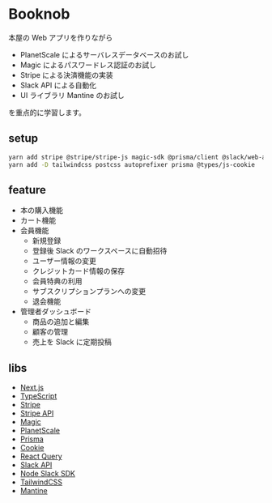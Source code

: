 # Booknob

本屋の Web アプリを作りながら

- PlanetScale によるサーバレスデータベースのお試し
- Magic によるパスワードレス認証のお試し
- Stripe による決済機能の実装
- Slack API による自動化
- UI ライブラリ Mantine のお試し

を重点的に学習します。

## setup

```sh
yarn add stripe @stripe/stripe-js magic-sdk @prisma/client @slack/web-api js-cookie react-query @mantine/hooks @mantine/core @mantine/next
yarn add -D tailwindcss postcss autoprefixer prisma @types/js-cookie
```

## feature

- 本の購入機能
- カート機能
- 会員機能
  - 新規登録
  - 登録後 Slack のワークスペースに自動招待
  - ユーザー情報の変更
  - クレジットカード情報の保存
  - 会員特典の利用
  - サブスクリプションプランへの変更
  - 退会機能
- 管理者ダッシュボード
  - 商品の追加と編集
  - 顧客の管理
  - 売上を Slack に定期投稿

## libs

- [Next.js](https://nextjs.org/)
- [TypeScript](https://www.typescriptlang.org/)
- [Stripe](https://stripe.com/)
- [Stripe API](https://stripe.com/docs/api)
- [Magic](https://magic.link/)
- [PlanetScale](https://planetscale.com/)
- [Prisma](https://www.prisma.io/)
- [Cookie](https://www.npmjs.com/package/cookie)
- [React Query](https://react-query.tanstack.com/)
- [Slack API](https://api.slack.com/)
- [Node Slack SDK](https://slack.dev/node-slack-sdk/)
- [TailwindCSS](https://tailwindcss.com/)
- [Mantine](https://mantine.dev/)

